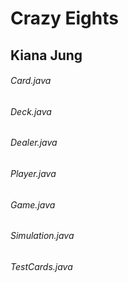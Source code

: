 # Crazy Eights
## Kiana Jung
###### Card.java
###### Deck.java
###### Dealer.java
###### Player.java
###### Game.java
###### Simulation.java
###### TestCards.java
